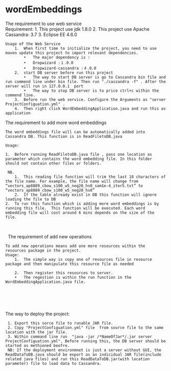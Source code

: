 # wordEmbeddings

The requirement to use web service   
     Requirement:
        1.	This project use jdk 1.8.0 
        2.	This project use Apache Cassandra: 3.7
        3.	Eclipse EE 4.6.0

    Usage of the Web Service
        1.	When first time to initialize the project, you need to use maven update this project to import relevant dependencies.
            •	The major dependency is :
            •	Dropwizard :１.0.0
            •	Dropwizard-cassandra :４.0.0
        2.	start DB server before run this project
            •	The way to start DB server is go to Cassandra bin file and run commend line under bin file. Then run "./cassandra -f" . After the server will run in 127.0.0.1  port
            •	The way to stop DB server is to price ctrl+c within the commend line.
        3.	Before run the web service. Configure the Arguments as "server ProjectConfiguation.yml" .
        4.	Then right click WordEmbeddingApplication.java and run this as application






The requirement to add more word embeddings

    The word embeddings file will can be automatically added into Cassandra DB. This function is in ReadFiletoDB.java

    Usage:

    1.	Before running ReadFiletoDB.java file , pass one location as parameter which contains the word embedding file. In this folder should not contain other files or folders.

     NB. 
        1.	This reading file function will trim the last 18 characters of the file name. For example, the file name will change from “vectors_ap8889_cbow_s100_w5_neg20_hs0_sam1e-4_iter5.txt” to “vectors_ap8889_cbow_s100_w5_neg20_hs0”
        2.	If the table already exist in DB this function will ignore loading the file to DB
    2.	To run this function which is adding more word embeddings is by running this file.  This function will be executed. Each word embedding file will cost around 6 mins depends on the size of the file.
 




 
The requirement of add new operations

    To add new operations means add one more resources within the resources package in the project.
    Usage:
        1.	The simple way is copy one of resources file in resource package and then manipulate this resource file as needed

        2.	Then register this resources to server. 
        •	The regestion is within the run function in the WordEmbeddingApplication.java file. 
    
    
    
    
     
The way to deploy the project:

     1. Export this sorce file to runable JAR file. 
     2. Copy "ProjectConfiguation.yml" file  from source file to the same location with the jar file.
     3. Within command line run  "java -jar /*NameOfJar*/.jar server ProjectConfiguation.yml". Before running this, the DB server should be started as methioned beofre.
     NB: If the deployment environmnet is just a server without GUI, the ReadDataToDB.java should be export as an indicidual JAR file(include related java files) and run this ReadDataToDB.jar(with location parameter) file to load data to Cassandra.

